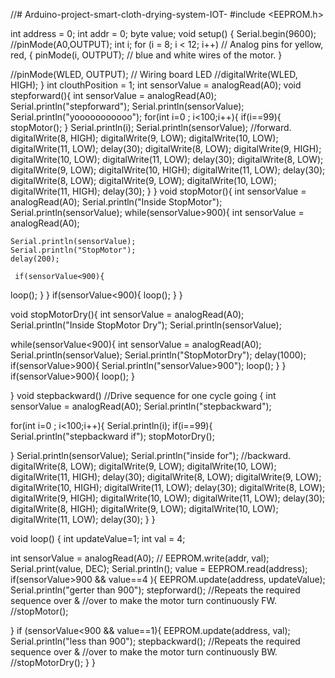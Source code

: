 //# Arduino-project-smart-cloth-drying-system-IOT-
#include <EEPROM.h>


int address = 0;
int addr = 0;
byte value;
void setup()
{
   Serial.begin(9600);
  //pinMode(A0,OUTPUT);
  int i;
  for (i = 8; i < 12; i++)  // Analog pins for yellow, red,
  {
    pinMode(i, OUTPUT);    // blue and white wires of the motor.
  }

  //pinMode(WLED, OUTPUT);     // Wiring board LED
  //digitalWrite(WLED, HIGH);
}
int clouthPosition = 1;
int sensorValue = analogRead(A0);
void stepforward(){
  int sensorValue = analogRead(A0);
   Serial.println("stepforward");
   Serial.println(sensorValue);
   Serial.println("yooooooooooo");
  for(int i=0 ; i<100;i++){
    if(i==99){
      stopMotor();
    }
     Serial.println(i);
    Serial.println(sensorValue);
    //forward.
    digitalWrite(8, HIGH);
    digitalWrite(9, LOW);
    digitalWrite(10, LOW);
    digitalWrite(11, LOW);
    delay(30);
    digitalWrite(8, LOW);
    digitalWrite(9, HIGH);
    digitalWrite(10, LOW);
    digitalWrite(11, LOW);
    delay(30);
    digitalWrite(8, LOW);
    digitalWrite(9, LOW);
    digitalWrite(10, HIGH);
    digitalWrite(11, LOW);
    delay(30);
    digitalWrite(8, LOW);
    digitalWrite(9, LOW);
    digitalWrite(10, LOW);
    digitalWrite(11, HIGH);
    delay(30);
    }
}
void stopMotor(){
  int sensorValue = analogRead(A0);
  Serial.println("Inside StopMotor");
  Serial.println(sensorValue);
  while(sensorValue>900){
    int sensorValue = analogRead(A0);
    
    
    Serial.println(sensorValue);
    Serial.println("StopMotor");
    delay(200);

     if(sensorValue<900){
  loop();
 }
    }
 if(sensorValue<900){
  loop();
 }
  }

    
  
  
void stopMotorDry(){
  int sensorValue = analogRead(A0);
  Serial.println("Inside StopMotor Dry");
  Serial.println(sensorValue);

  while(sensorValue<900){
    int sensorValue = analogRead(A0);
    Serial.println(sensorValue);
    Serial.println("StopMotorDry");
    delay(1000);
    if(sensorValue>900){
      Serial.println("sensorValue>900");
     loop();
 }
    }
  if(sensorValue>900){
  loop();
 }
    
  
  }
void stepbackward()            //Drive sequence for one cycle going
{
  int sensorValue = analogRead(A0);
  Serial.println("stepbackward");

  for(int i=0 ; i<100;i++){
    Serial.println(i);
  if(i==99){
    Serial.println("stepbackward if");
    stopMotorDry();
    
    
  }
  Serial.println(sensorValue);
   Serial.println("inside for");
  //backward.
  digitalWrite(8, LOW);
  digitalWrite(9, LOW);
  digitalWrite(10, LOW);
  digitalWrite(11, HIGH);
  delay(30);
  digitalWrite(8, LOW);
  digitalWrite(9, LOW);
  digitalWrite(10, HIGH);
  digitalWrite(11, LOW);
  delay(30);
  digitalWrite(8, LOW);
  digitalWrite(9, HIGH);
  digitalWrite(10, LOW);
  digitalWrite(11, LOW);
  delay(30);
  digitalWrite(8, HIGH);
  digitalWrite(9, LOW);
  digitalWrite(10, LOW);
  digitalWrite(11, LOW);
  delay(30);
  }
}

void loop()
{
int updateValue=1;
 int val = 4;
  
  int sensorValue = analogRead(A0);
 // EEPROM.write(addr, val);
  Serial.print(value, DEC);
  Serial.println();
  value = EEPROM.read(address);
 if(sensorValue>900 && value==4 ){
  EEPROM.update(address, updateValue);
   Serial.println("gerter than 900");
  stepforward();      //Repeats the required sequence over &
  //over to make the motor turn continuously FW.
  //stopMotor();

 }
 if (sensorValue<900 && value==1){
  EEPROM.update(address, val);
   Serial.println("less than 900");
  stepbackward();     //Repeats the required sequence over &
  //over to make the motor turn continuously BW.
  //stopMotorDry();
 }
}
